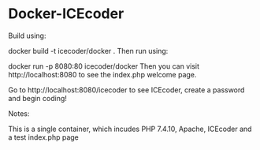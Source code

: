 # Docker-ICEcoder
Build using:

docker build -t icecoder/docker .
Then run using:

docker run -p 8080:80 icecoder/docker
Then you can visit http://localhost:8080 to see the index.php welcome page.

Go to http://localhost:8080/icecoder to see ICEcoder, create a password and begin coding!

Notes:

This is a single container, which incudes PHP 7.4.10, Apache, ICEcoder and a test index.php page
